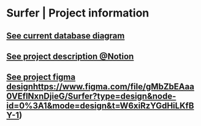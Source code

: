 # Surfer | Project information

## [See current database diagram](https://dbdiagram.io/d/Surfer-65393836ffbf5169f071a33d)
## [See project description @Notion](https://www.notion.so/Surfer-233d9ae16d774285ac0cd47230baf9b3?pvs=4)
## [See project figma design](https://www.figma.com/file/gMbZbEAaa0VEflNxnDjieG/Surfer?type=design&node-id=0%3A1&mode=design&t=W6xiRzYGdHiLKfBY-1)https://www.figma.com/file/gMbZbEAaa0VEflNxnDjieG/Surfer?type=design&node-id=0%3A1&mode=design&t=W6xiRzYGdHiLKfBY-1)
